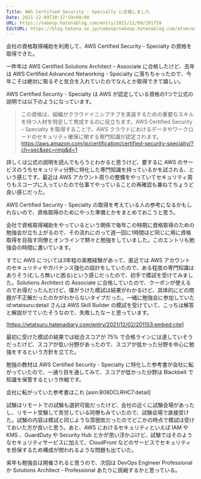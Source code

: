 ```yaml
---
Title: AWS Certified Security - Specialty に合格しました
Date: 2021-12-09T20:17:59+09:00
URL: https://nabeop.hatenablog.com/entry/2021/12/09/201759
EditURL: https://blog.hatena.ne.jp/nabeop/nabeop.hatenablog.com/atom/entry/13574176438041137738
---
```


会社の資格取得補助を利用して、AWS Certified Security - Specialty の資格を取得できた。

<div data-iframe-width="150" data-iframe-height="270" data-share-badge-id="9eb74a50-4f0d-479c-8e93-ef61457c9b24" data-share-badge-host="https://www.credly.com"></div><script type="text/javascript" async src="//cdn.credly.com/assets/utilities/embed.js"></script>

一昨年は AWS Certified Solutions Architect – Associate に合格したけど、去年は AWS Certified Advanced Networking - Specialty に落ちちゃったので、今年こそは絶対に取るぞと気合を入れていたのでなんとか取得できて嬉しい。

AWS Certified Security - Specialty は AWS が認定している資格の1つで公式の説明では以下のようになっています。
> この資格は、組織がクラウドイニシアチブを実装するための重要なスキルを持つ人材を特定して育成するのに役立ちます。AWS Certified Security – Specialty を取得することで、AWS クラウドにおけるデータやワークロードのセキュリティ確保に関する専門知識が認定されます。
https://aws.amazon.com/jp/certification/certified-security-specialty/?ch=sec&sec=rmg&d=1

詳しくは公式の説明を読んでもらうとわかると思うけど、要するに AWS のサービスのうちセキュリティ分野に特化した専門知識を持っているかを試される、という感じです。最近は AWS アカウント周りの整備をやっていてセキュリティ周りもスコープに入っていたので仕事でやっていることの再確認も兼ねてちょうど良い感じだった。

AWS Certified Security - Specialty の取得を考えている人の参考になるかもしれないので、資格取得のためにやった準備とかをまとめておこうと思う。

会社で資格取得補助をやっているという関係で毎年この時期に資格取得のための勉強会が立ち上がるので、その流れにのって週一回に1時間ほど同じに用に資格取得を目指す同僚とオンラインで黙々と勉強をしていました。このエントリも勉強会の時間に書いています。

すでに AWS については3年程の実務経験があって、直近では AWS アカウントのセキュリティやガバナンス強化の設計をしていたので、ある程度の専門知識はありそう(むしろ無いと困る)という感じだったので、初手で模試を受けてみました。Solutions Architect の Associate に合格していたので、クーポンが使えるのでお得だったんだけど、僕がうけた模試は結果がわかるけど、具体的にどの問題が不正解だったのかがわからないタイプだった。一緒に勉強会に参加していた id:wtatsuru:detail さんは AWS Skill Builder の模試を受けていて、こっちは解答と解説がでていたそうなので、失敗したなーと思っています。

[https://wtatsuru.hatenadiary.com/entry/2021/12/02/201153:embed:cite]

最初に受けた模試の結果では総合スコアが 75% で合格ラインには達していそうだったけど、スコアが低い分野があったので、スコアが低かった分野を中心に勉強をするという方針を立てた。

勉強の教材は AWS Certified Security - Specialty に特化した参考書が会社に転がっていたので、一通り目を通してみて、スコアが低かった分野は Blackbelt で知識を保管するという作戦です。

会社に転がっていた参考書はこれ
[asin:B08DCLRHC7:detail]

試験はリモートでの試験も選択可能だったけど、会社の近くに試験会場があったし、リモート受験して苦労している同僚もみていたので、試験会場で直接受けた。試験の内容は模試と同じような雰囲気だったのでどこかの時点で模試は受けておいた方が良いと思う。あと、AWS におけるセキュリティといえば IAM や KMS 、GuardDuty や Security Hub とかが思い浮かぶけど、試験ではそのようなセキュリティサービスに加えて、CloudFront などのサービスでセキュリティを担保するため構成が問われるような問題も出ていた。

来年も勉強会は開催されると思うので、次回は DevOps Engineer Professional か Solutions Architect - Professional あたりに挑戦するかと思っている。
